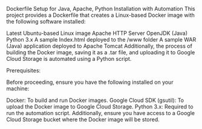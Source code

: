 Dockerfile Setup for Java, Apache, Python Installation with Automation
This project provides a Dockerfile that creates a Linux-based Docker image with the following software installed:

Latest Ubuntu-based Linux image
Apache HTTP Server
OpenJDK (Java)
Python 3.x
A sample Index.html deployed to the /www folder
A sample WAR (Java) application deployed to Apache Tomcat
Additionally, the process of building the Docker image, saving it as a .tar file, and uploading it to Google Cloud Storage is automated using a Python script.

Prerequisites:

Before proceeding, ensure you have the following installed on your machine:

Docker: To build and run Docker images.
Google Cloud SDK (gsutil): To upload the Docker image to Google Cloud Storage.
Python 3.x: Required to run the automation script.
Additionally, ensure you have access to a Google Cloud Storage bucket where the Docker image will be stored.
